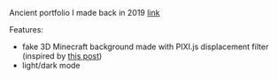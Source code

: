 Ancient portfolio I made back in 2019 [link](https://yuu6883.github.io/Portfolio2019/)

Features:
- fake 3D Minecraft background made with PIXI.js displacement filter (inspired by [this post](https://observablehq.com/@a10k/pixijs-3d-effect)) 
- light/dark mode
